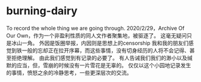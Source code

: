 # burning-dairy
To record the whole thing we are going through.
2020/2/29，Archive Of Our Own，作为一个非盈利性质的同人文作者聚集地，被驱逐了。
这毫无疑问只是冰山一角。
外因是饭圈举报，内因则是思想上的censorship
我和我的朋友们感觉到铁一般的忘却正在拉开序幕，而这些事情，没有切身经历的人将不会记得、甚至拒绝理解。
由此我们感觉到有记录的必要了。
有人告诫我们我们的渺小以及缄默的应当，但，雪崩的时候没有一片雪花是无辜的。
仅仅以这个小园地记录发生的事情，愤怒之余的冷静思考，一些更深层次的交流。

